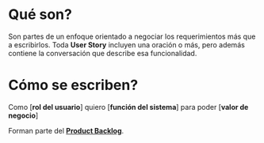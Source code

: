 # Qué son?
Son partes de un enfoque orientado a negociar los requerimientos más que a escribirlos. Toda **User Story** incluyen una oración o más, pero además contiene la conversación que describe esa funcionalidad.

# Cómo se escriben?
Como [**rol del usuario**]
quiero [**función del sistema**]
para poder [**valor de negocio**]

Forman parte del [**Product Backlog**](Product%20Backlog.md).